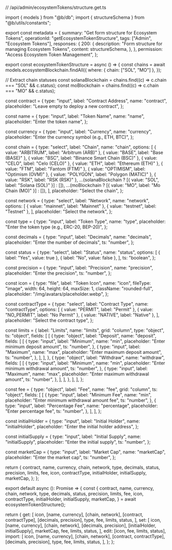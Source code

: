 // /api/admin/ecosystemTokens/structure.get.ts

import { models } from "@b/db";
import { structureSchema } from "@b/utils/constants";

export const metadata = {
  summary: "Get form structure for Ecosystem Tokens",
  operationId: "getEcosystemTokenStructure",
  tags: ["Admin", "Ecosystem Tokens"],
  responses: {
    200: {
      description: "Form structure for managing Ecosystem Tokens",
      content: structureSchema,
    },
  },
  permission: "Access Ecosystem Token Management",
};

export const ecosystemTokenStructure = async () => {
  const chains = await models.ecosystemBlockchain.findAll({
    where: { chain: ["SOL", "MO"] },
  });

  // Extract chain statuses
  const solanaBlockchain = chains.find((c) => c.chain === "SOL" && c.status);
  const moBlockchain = chains.find((c) => c.chain === "MO" && c.status);

  const contract = {
    type: "input",
    label: "Contract Address",
    name: "contract",
    placeholder: "Leave empty to deploy a new contract",
  };

  const name = {
    type: "input",
    label: "Token Name",
    name: "name",
    placeholder: "Enter the token name",
  };

  const currency = {
    type: "input",
    label: "Currency",
    name: "currency",
    placeholder: "Enter the currency symbol (e.g., ETH, BTC)",
  };

  const chain = {
    type: "select",
    label: "Chain",
    name: "chain",
    options: [
      { value: "ARBITRUM", label: "Arbitrum (ARB)" },
      { value: "BASE", label: "Base (BASE)" },
      { value: "BSC", label: "Binance Smart Chain (BSC)" },
      { value: "CELO", label: "Celo (CELO)" },
      { value: "ETH", label: "Ethereum (ETH)" },
      { value: "FTM", label: "Fantom (FTM)" },
      { value: "OPTIMISM", label: "Optimism (OVM)" },
      { value: "POLYGON", label: "Polygon (MATIC)" },
      { value: "RSK", label: "RSK (RSK)" },
      ...(solanaBlockchain ? [{ value: "SOL", label: "Solana (SOL)" }] : []),
      ...(moBlockchain ? [{ value: "MO", label: "Mo Chain (MO)" }] : []),
    ],
    placeholder: "Select the chain",
  };

  const network = {
    type: "select",
    label: "Network",
    name: "network",
    options: [
      { value: "mainnet", label: "Mainnet" },
      { value: "testnet", label: "Testnet" },
    ],
    placeholder: "Select the network",
  };

  const type = {
    type: "input",
    label: "Token Type",
    name: "type",
    placeholder: "Enter the token type (e.g., ERC-20, BEP-20)",
  };

  const decimals = {
    type: "input",
    label: "Decimals",
    name: "decimals",
    placeholder: "Enter the number of decimals",
    ts: "number",
  };

  const status = {
    type: "select",
    label: "Status",
    name: "status",
    options: [
      { label: "Yes", value: true },
      { label: "No", value: false },
    ],
    ts: "boolean",
  };

  const precision = {
    type: "input",
    label: "Precision",
    name: "precision",
    placeholder: "Enter the precision",
    ts: "number",
  };

  const icon = {
    type: "file",
    label: "Token Icon",
    name: "icon",
    fileType: "image",
    width: 64,
    height: 64,
    maxSize: 1,
    className: "rounded-full",
    placeholder: "/img/avatars/placeholder.webp",
  };

  const contractType = {
    type: "select",
    label: "Contract Type",
    name: "contractType",
    options: [
      { value: "PERMIT", label: "Permit" },
      { value: "NO_PERMIT", label: "No Permit" },
      { value: "NATIVE", label: "Native" },
    ],
    placeholder: "Select the contract type",
  };

  const limits = {
    label: "Limits",
    name: "limits",
    grid: "column",
    type: "object",
    ts: "object",
    fields: [
      [
        {
          type: "object",
          label: "Deposit",
          name: "deposit",
          fields: [
            [
              {
                type: "input",
                label: "Minimum",
                name: "min",
                placeholder: "Enter minimum deposit amount",
                ts: "number",
              },
              {
                type: "input",
                label: "Maximum",
                name: "max",
                placeholder: "Enter maximum deposit amount",
                ts: "number",
              },
            ],
          ],
        },
        {
          type: "object",
          label: "Withdraw",
          name: "withdraw",
          fields: [
            [
              {
                type: "input",
                label: "Minimum",
                name: "min",
                placeholder: "Enter minimum withdrawal amount",
                ts: "number",
              },
              {
                type: "input",
                label: "Maximum",
                name: "max",
                placeholder: "Enter maximum withdrawal amount",
                ts: "number",
              },
            ],
          ],
        },
      ],
    ],
  };

  const fee = {
    type: "object",
    label: "Fee",
    name: "fee",
    grid: "column",
    ts: "object",
    fields: [
      [
        {
          type: "input",
          label: "Minimum Fee",
          name: "min",
          placeholder: "Enter minimum withdrawal amount fee",
          ts: "number",
        },
        {
          type: "input",
          label: "Percentage Fee",
          name: "percentage",
          placeholder: "Enter percentage fee",
          ts: "number",
        },
      ],
    ],
  };

  const initialHolder = {
    type: "input",
    label: "Initial Holder",
    name: "initialHolder",
    placeholder: "Enter the initial holder address",
  };

  const initialSupply = {
    type: "input",
    label: "Initial Supply",
    name: "initialSupply",
    placeholder: "Enter the initial supply",
    ts: "number",
  };

  const marketCap = {
    type: "input",
    label: "Market Cap",
    name: "marketCap",
    placeholder: "Enter the market cap",
    ts: "number",
  };

  return {
    contract,
    name,
    currency,
    chain,
    network,
    type,
    decimals,
    status,
    precision,
    limits,
    fee,
    icon,
    contractType,
    initialHolder,
    initialSupply,
    marketCap,
  };
};

export default async (): Promise<object> => {
  const {
    contract,
    name,
    currency,
    chain,
    network,
    type,
    decimals,
    status,
    precision,
    limits,
    fee,
    icon,
    contractType,
    initialHolder,
    initialSupply,
    marketCap,
  } = await ecosystemTokenStructure();

  return {
    get: [
      icon,
      [name, currency],
      [chain, network],
      [contract, contractType],
      [decimals, precision],
      type,
      fee,
      limits,
      status,
    ],
    set: [
      icon,
      [name, currency],
      [chain, network],
      [decimals, precision],
      [initialHolder, initialSupply],
      marketCap,
      fee,
      limits,
      status,
    ],
    edit: [icon, fee, limits, status],
    import: [
      icon,
      [name, currency],
      [chain, network],
      [contract, contractType],
      [decimals, precision],
      type,
      fee,
      limits,
      status,
    ],
  };
};
